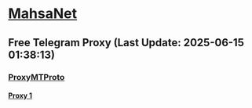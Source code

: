 
# [MahsaNet](https://t.me/mahsa_net)
## Free Telegram Proxy (Last Update: 2025-06-15 01:38:13)
### [ProxyMTProto](https://t.me/ProxyMTProto)
#### [Proxy 1](tg://proxy?server=Iranam.new-visioncity.ir.&port=443&secret=7gAA8A8Pd1VV____9QBuLmltZWRpYS5zdGVhbXBvd2VyZWQuY29t)

    